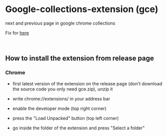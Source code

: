 # Google-collections-extension (gce)

next and previous page in google chrome collections

Fix for [here](https://support.google.com/websearch/thread/13496475/collections-not-showing-all-saved?hl=en)

<br>

## How to install the extension from release page

### Chrome
- first latest version of the extension on the release page (don't download the source code you only need gce.zip), unzip it 

- write chrome://extensions/ in your address bar

- enable the developer mode (top right corner)

- press the "Load Unpacked" button (top left corner)

- go inside the folder of the extension and press "Select a folder"

